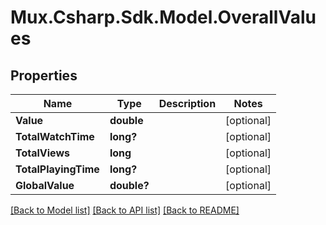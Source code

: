 # Mux.Csharp.Sdk.Model.OverallValues

## Properties

Name | Type | Description | Notes
------------ | ------------- | ------------- | -------------
**Value** | **double** |  | [optional] 
**TotalWatchTime** | **long?** |  | [optional] 
**TotalViews** | **long** |  | [optional] 
**TotalPlayingTime** | **long?** |  | [optional] 
**GlobalValue** | **double?** |  | [optional] 

[[Back to Model list]](../README.md#documentation-for-models) [[Back to API list]](../README.md#documentation-for-api-endpoints) [[Back to README]](../README.md)

